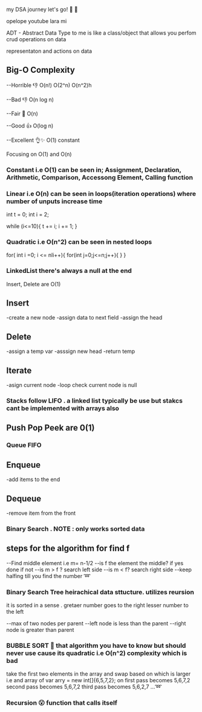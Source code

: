my DSA journey let's go! 🚀 🚀

opelope youtube lara mi

ADT - Abstract Data Type to me is like a class/object that allows you perfom crud operations on data

representaton and actions on data

## Big-O Complexity

--Horrible 👎
O(n!)
O(2^n)
O(n^2)h

--Bad 👎
O(n log n)

--Fair 💁
O(n)

--Good 👍
O(log n)

--Excellent 👌✨
O(1) constant

Focusing on O(1) and O(n)

### Constant i.e O(1) can be seen in; Assignment, Declaration, Arithmetic, Comparison, Accessong Element, Calling function

### Linear i.e O(n) can be seen in loops(iteration operations) where number of unputs increase time

int t = 0;
int i = 2;

while (i<=10){
t += i;
i += 1;
}

### Quadratic i.e O(n^2) can be seen in nested loops

for( int i =0; i <= nli++){
for(int j=0;j<=n;j++){
}
}

### LinkedList there's always a null at the end

Insert, Delete are O(1)

## Insert

-create a new node
-assign data to next field
-assign the head

## Delete

-assign a temp var
-asssign new head
-return temp

## Iterate

-asign current node
-loop
check current node is null

### Stacks follow LIFO . a linked list typically be use but stakcs cant be implemented with arrays also

## Push Pop Peek are 0(1)

### Queue FIFO

## Enqueue

-add items to the end

## Dequeue

-remove item from the front

### Binary Search . NOTE : only works sorted data

## steps for the algorithm for find f

--Find middle element i.e m= n-1/2
--is f the element the middle? if yes done if not
--is m > f ? search left side
--is m < f? search right side
--keep halfing till you find the number ➿

### Binary Search Tree heirachical data sttucture. utilizes reursion

it is sorted in a sense . gretaer number goes to the right lesser number to the left

--max of two nodes per parent
--left node is less than the parent
--right node is greater than parent

### BUBBLE SORT 😬 that algorithm you have to know but should never use cause its quadratic i.e O(n^2) complexity which is bad

take the first two elements in the array and swap based on which is larger
i.e and array of
var arry = new int[]{6,5,7,2};
on first pass becomes 5,6,7,2
second pass becomes 5,6,7,2
third pass becomes 5,6,2,7
...➿

### Recursion 😮 function that calls itself
